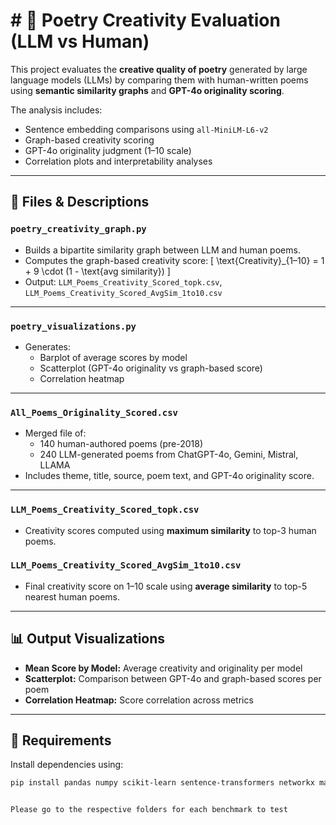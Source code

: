 # # 📜 Poetry Creativity Evaluation (LLM vs Human)

This project evaluates the **creative quality of poetry** generated by large language models (LLMs) by comparing them with human-written poems using **semantic similarity graphs** and **GPT-4o originality scoring**.

The analysis includes:
- Sentence embedding comparisons using `all-MiniLM-L6-v2`
- Graph-based creativity scoring
- GPT-4o originality judgment (1–10 scale)
- Correlation plots and interpretability analyses

---

## 📂 Files & Descriptions

### `poetry_creativity_graph.py`
- Builds a bipartite similarity graph between LLM and human poems.
- Computes the graph-based creativity score:
  \[
  \text{Creativity}_{1–10} = 1 + 9 \cdot (1 - \text{avg similarity})
  \]
- Output: `LLM_Poems_Creativity_Scored_topk.csv`, `LLM_Poems_Creativity_Scored_AvgSim_1to10.csv`

---

### `poetry_visualizations.py`
- Generates:
  - Barplot of average scores by model
  - Scatterplot (GPT-4o originality vs graph-based score)
  - Correlation heatmap

---

### `All_Poems_Originality_Scored.csv`
- Merged file of:
  - 140 human-authored poems (pre-2018)
  - 240 LLM-generated poems from ChatGPT-4o, Gemini, Mistral, LLAMA
- Includes theme, title, source, poem text, and GPT-4o originality score.

---

### `LLM_Poems_Creativity_Scored_topk.csv`
- Creativity scores computed using **maximum similarity** to top-3 human poems.

### `LLM_Poems_Creativity_Scored_AvgSim_1to10.csv`
- Final creativity score on 1–10 scale using **average similarity** to top-5 nearest human poems.

---

## 📊 Output Visualizations

- **Mean Score by Model:** Average creativity and originality per model
- **Scatterplot:** Comparison between GPT-4o and graph-based scores per poem
- **Correlation Heatmap:** Score correlation across metrics

---

## 🧪 Requirements

Install dependencies using:

```bash
pip install pandas numpy scikit-learn sentence-transformers networkx matplotlib seaborn


Please go to the respective folders for each benchmark to test